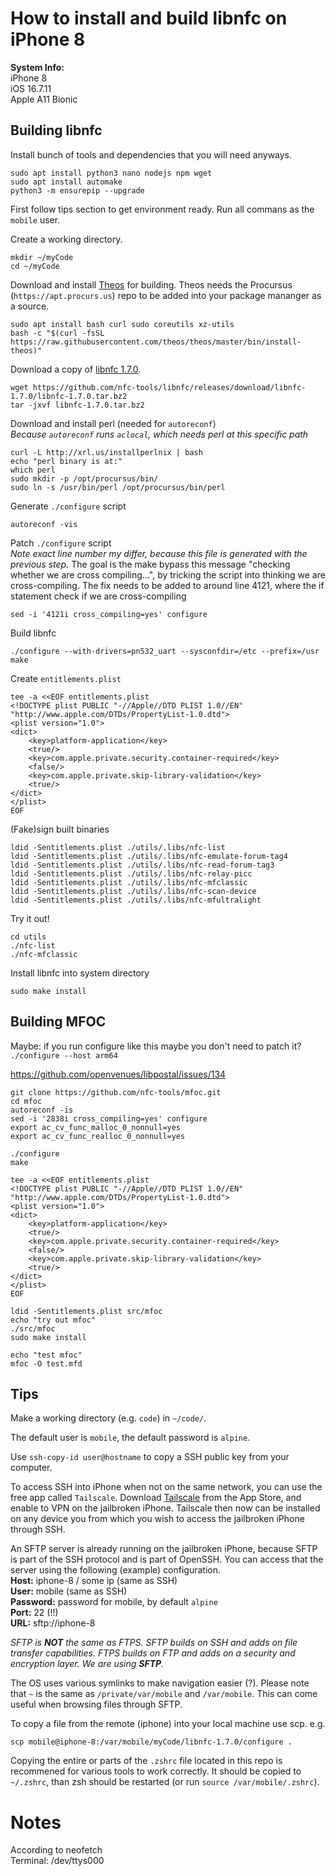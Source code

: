 # How to install and build libnfc on iPhone 8

**System Info:** \
iPhone 8 \
iOS 16.7.11 \
Apple A11 Bionic 

## Building libnfc

Install bunch of tools and dependencies that you will need anyways. 
    
    sudo apt install python3 nano nodejs npm wget
    sudo apt install automake
    python3 -m ensurepip --upgrade

First follow tips section to get environment ready.
Run all commans as the `mobile` user. 

Create a working directory. 

    mkdir ~/myCode
    cd ~/myCode

Download and install [Theos](https://theos.dev/) for building. Theos needs the Procursus (`https://apt.procurs.us`) repo to be added into your package mananger as a source. 

    sudo apt install bash curl sudo coreutils xz-utils
    bash -c "$(curl -fsSL https://raw.githubusercontent.com/theos/theos/master/bin/install-theos)"

Download a copy of [libnfc 1.7.0](https://github.com/nfc-tools/libnfc/releases/tag/libnfc-1.7.0). 

    wget https://github.com/nfc-tools/libnfc/releases/download/libnfc-1.7.0/libnfc-1.7.0.tar.bz2
    tar -jxvf libnfc-1.7.0.tar.bz2

Download and install perl (needed for `autoreconf`)\
*Because `autoreconf` runs `aclocal`, which needs perl at this specific path*

    curl -L http://xrl.us/installperlnix | bash
    echo "perl binary is at:" 
    which perl
    sudo mkdir -p /opt/procursus/bin/
    sudo ln -s /usr/bin/perl /opt/procursus/bin/perl

Generate `./configure` script

    autoreconf -vis
    
Patch `./configure` script \
*Note exact line number my differ, because this file is generated with the previous step.* The goal is the make bypass this message "checking whether we are cross compiling...", by tricking the script into thinking we are cross-compiling. The fix needs to be added to around line 4121, where the if statement check if we are cross-compiling

    sed -i '4121i cross_compiling=yes' configure


Build libnfc 

    ./configure --with-drivers=pn532_uart --sysconfdir=/etc --prefix=/usr
    make

Create `entitlements.plist`

    tee -a <<EOF entitlements.plist
    <!DOCTYPE plist PUBLIC "-//Apple//DTD PLIST 1.0//EN" "http://www.apple.com/DTDs/PropertyList-1.0.dtd">
    <plist version="1.0">
    <dict>
        <key>platform-application</key>
        <true/>
        <key>com.apple.private.security.container-required</key>
        <false/>
        <key>com.apple.private.skip-library-validation</key>
        <true/>
    </dict>
    </plist>
    EOF

(Fake)sign built binaries

    ldid -Sentitlements.plist ./utils/.libs/nfc-list
    ldid -Sentitlements.plist ./utils/.libs/nfc-emulate-forum-tag4
    ldid -Sentitlements.plist ./utils/.libs/nfc-read-forum-tag3
    ldid -Sentitlements.plist ./utils/.libs/nfc-relay-picc
    ldid -Sentitlements.plist ./utils/.libs/nfc-mfclassic
    ldid -Sentitlements.plist ./utils/.libs/nfc-scan-device
    ldid -Sentitlements.plist ./utils/.libs/nfc-mfultralight

Try it out!

    cd utils
    ./nfc-list
    ./nfc-mfclassic

Install libnfc into system directory
      
    sudo make install

## Building MFOC

Maybe: if you run configure like this maybe you don't need to patch it? `./configure --host arm64`

https://github.com/openvenues/libpostal/issues/134

    git clone https://github.com/nfc-tools/mfoc.git
    cd mfoc
    autoreconf -is
    sed -i '2838i cross_compiling=yes' configure
    export ac_cv_func_malloc_0_nonnull=yes
    export ac_cv_func_realloc_0_nonnull=yes

    ./configure
    make

    tee -a <<EOF entitlements.plist
    <!DOCTYPE plist PUBLIC "-//Apple//DTD PLIST 1.0//EN" "http://www.apple.com/DTDs/PropertyList-1.0.dtd">
    <plist version="1.0">
    <dict>
        <key>platform-application</key>
        <true/>
        <key>com.apple.private.security.container-required</key>
        <false/>
        <key>com.apple.private.skip-library-validation</key>
        <true/>
    </dict>
    </plist>
    EOF

    ldid -Sentitlements.plist src/mfoc
    echo "try out mfoc"
    ./src/mfoc
    sudo make install

    echo "test mfoc"
    mfoc -O test.mfd


## Tips

Make a working directory (e.g. `code`) in `~/code/`.

The default user is `mobile`, the default password is `alpine`. 

Use `ssh-copy-id user@hostname` to copy a SSH public key from your computer. 

To access SSH into iPhone when not on the same network, you can use the free app called `Tailscale`. Download [Tailscale](https://tailscale.com/download/ios) from the App Store, and enable to VPN on the jailbroken iPhone. Tailscale then now can be installed on any device you from which you wish to access the jailbroken iPhone through SSH. 

An SFTP server is already running on the jailbroken iPhone, because SFTP is part of the SSH protocol and is part of OpenSSH. You can access that the server using the following (example) configuration. \
**Host:** iphone-8 / some ip (same as SSH) \
**User:** mobile (same as SSH) \
**Password:** password for mobile, by default `alpine` \
**Port:** 22 (!!) \
**URL:** sftp://iphone-8 

*SFTP is **NOT** the same as FTPS. SFTP builds on SSH and adds on file transfer capabilities. FTPS builds on FTP and adds on a security and encryption layer. We are using **SFTP**.* 

The OS uses various symlinks to make navigation easier (?). Please note that `~` is the same as `/private/var/mobile` and `/var/mobile`. This can come useful when browsing files through SFTP. 

To copy a file from the remote (iphone) into your local machine use scp. e.g.

    scp mobile@iphone-8:/var/mobile/myCode/libnfc-1.7.0/configure .

Copying the entire or parts of the `.zshrc` file located in this repo is recommened for various tools to work correctly. It should be copied to `~/.zshrc`, than zsh should be restarted (or run `source /var/mobile/.zshrc`).

# Notes 
According to neofetch \
Terminal: /dev/ttys000 